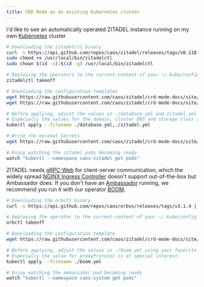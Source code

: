 ```yaml
---
title: CRD Mode on an existing Kubernetes cluster
---
```


I'd like to see an automatically operated ZITADEL instance running on my own [Kubernetes](https://kubernetes.io/) cluster

```bash
# Downloading the zitadelctl binary
curl -s https://api.github.com/repos/caos/zitadel/releases/tags/v0.118.2 | grep "browser_download_url.*zitadelctl-$(uname | awk '{print tolower($0)}')-amd64" | cut -d '"' -f 4 | sudo wget -i - -O /usr/local/bin/zitadelctl && sudo chmod +x /usr/local/bin/zitadelctl && sudo chown $(id -u):$(id -g) /usr/local/bin/zitadelctl
sudo chmod +x /usr/local/bin/zitadelctl
sudo chown $(id -u):$(id -g) /usr/local/bin/zitadelctl

# Deploying the operators to the current-context of your ~/.kube/config file
zitadelctl takeoff

# Downloading the configuration templates
wget https://raw.githubusercontent.com/caos/zitadel/crd-mode-docs/site/docs/start/templates/crd/database.yml
wget https://raw.githubusercontent.com/caos/zitadel/crd-mode-docs/site/docs/start/templates/crd/zitadel.yml

# Before applying, adjust the values in ./database.yml and zitadel.yml using your favorite text editor to match your environment.
# Especially the values for the domain, cluster DNS and storage class are important
kubectl apply --filename ./database.yml,./zitadel.yml

# Write the minimal Secrets
wget https://raw.githubusercontent.com/caos/zitadel/crd-mode-docs/site/docs/start/templates/example_keys && zitadelctl writesecret zitadel.keys.existing --file ./example_keys

# Enjoy watching the zitadel pods becoming ready
watch "kubectl --namespace caos-zitadel get pods"
```

ZITADEL needs [gRPC-Web](https://grpc.io/docs/platforms/web/basics/) for client-server communication, which the widely spread [NGINX Ingress Controller](https://kubernetes.github.io/ingress-nginx/) doesn't support out-of-the-box but Ambassador does. If you don't have an [Ambassador](https://www.getambassador.io/) running, we recommend you run it with our operator [BOOM](https://github.com/caos/orbos/blob/v3.1.4/docs/boom/boom.md).

```bash
# Downloading the orbctl binary
curl -s https://api.github.com/repos/caos/orbos/releases/tags/v3.1.4 | grep "browser_download_url.*orbctl.$(uname).$(uname -m)" | cut -d '"' -f 4 | sudo wget -i - -O /usr/local/bin/orbctl

# Deploying the operator to the current-context of your ~/.kube/config file
orbctl takeoff

# Downloading the configuration template
wget https://raw.githubusercontent.com/caos/zitadel/crd-mode-docs/site/docs/start/templates/boom.yml

# Before applying, adjust the values in ./boom.yml using your favorite text editor to match your environment.
# Especially the value for proxyProtocol is of special interest
kubectl apply --filename ./boom.yml

# Enjoy watching the ambassador pod becoming ready
watch "kubectl --namespace caos-system get pods"
```
